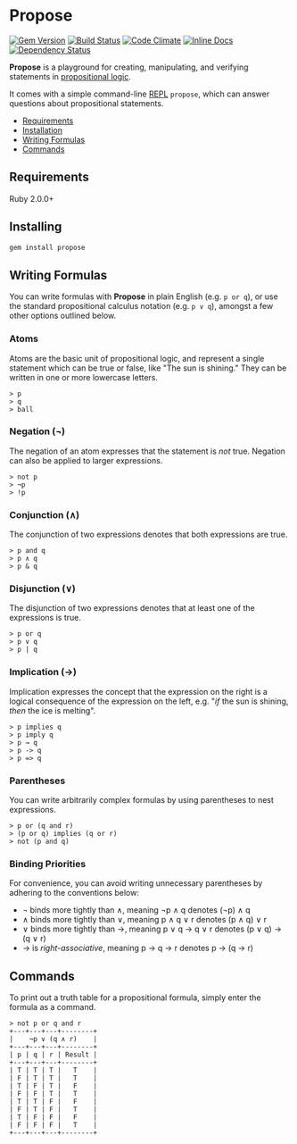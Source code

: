 # Propose

[![Gem Version](https://badge.fury.io/rb/propose.svg)](http://badge.fury.io/rb/propose)
[![Build Status](https://travis-ci.org/sds/propose.svg)](https://travis-ci.org/sds/propose)
[![Code Climate](https://codeclimate.com/github/sds/propose.png)](https://codeclimate.com/github/sds/propose)
[![Inline Docs](http://inch-ci.org/github/sds/propose.svg?branch=master)](http://inch-ci.org/github/sds/propose)
[![Dependency Status](https://gemnasium.com/sds/propose.svg)](https://gemnasium.com/sds/propose)

**Propose** is a playground for creating, manipulating, and verifying
statements in [propositional logic](https://en.wikipedia.org/wiki/Propositional_calculus).

It comes with a simple command-line [REPL](https://en.wikipedia.org/wiki/REPL)
`propose`, which can answer questions about propositional statements.

* [Requirements](#requirements)
* [Installation](#installation)
* [Writing Formulas](#writing-formulas)
* [Commands](#commands)

## Requirements

Ruby 2.0.0+

## Installing

```bash
gem install propose
```

## Writing Formulas

You can write formulas with **Propose** in plain English (e.g. `p or q`), or
use the standard propositional calculus notation (e.g. `p ∨ q`), amongst a few
other options outlined below.

### Atoms

Atoms are the basic unit of propositional logic, and represent a single
statement which can be true or false, like "The sun is shining." They can be
written in one or more lowercase letters.

```
> p
> q
> ball
```

### Negation (¬)

The negation of an atom expresses that the statement is _not_ true. Negation
can also be applied to larger expressions.

```
> not p
> ¬p
> !p
```

### Conjunction (∧)

The conjunction of two expressions denotes that both expressions are true.

```
> p and q
> p ∧ q
> p & q
```

### Disjunction (∨)

The disjunction of two expressions denotes that at least one of the expressions
is true.

```
> p or q
> p ∨ q
> p | q
```

### Implication (→)

Implication expresses the concept that the expression on the right is a logical
consequence of the expression on the left, e.g. "*if* the sun is shining,
*then* the ice is melting".

```
> p implies q
> p imply q
> p → q
> p -> q
> p => q
```

### Parentheses

You can write arbitrarily complex formulas by using parentheses to nest
expressions.

```
> p or (q and r)
> (p or q) implies (q or r)
> not (p and q)
```

### Binding Priorities

For convenience, you can avoid writing unnecessary parentheses by adhering to
the conventions below:

* ¬ binds more tightly than ∧, meaning ¬p ∧ q denotes (¬p) ∧ q
* ∧ binds more tightly than ∨, meaning p ∧ q ∨ r denotes (p ∧ q) ∨ r
* ∨ binds more tightly than →, meaning p ∨ q → q ∨ r denotes (p ∨ q) → (q ∨ r)
* → is _right-associative_, meaning p → q → r denotes p → (q → r)

## Commands

To print out a truth table for a propositional formula, simply enter the
formula as a command.

```
> not p or q and r
+---+---+---+--------+
|    ¬p ∨ (q ∧ r)    |
+---+---+---+--------+
| p | q | r | Result |
+---+---+---+--------+
| T | T | T |   T    |
| F | T | T |   T    |
| T | F | T |   F    |
| F | F | T |   T    |
| T | T | F |   F    |
| F | T | F |   T    |
| T | F | F |   F    |
| F | F | F |   T    |
+---+---+---+--------+
```
